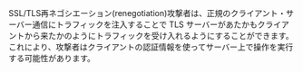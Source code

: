 
SSL/TLS再ネゴシエーション(renegotiation)攻撃者は、正規のクライアント・サーバー通信にトラフィックを注入することで TLS サーバーがあたかもクライアントから来たかのようにトラフィックを受け入れるようにすることができます。これにより、攻撃者はクライアントの認証情報を使ってサーバー上で操作を実行する可能性があります。
